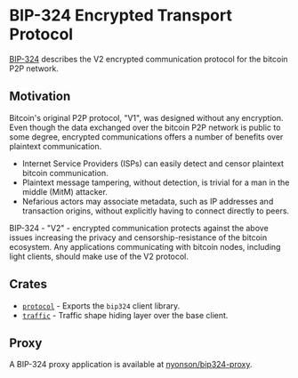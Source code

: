 # BIP-324 Encrypted Transport Protocol

[BIP-324](https://github.com/bitcoin/bips/blob/master/bip-0324.mediawiki) describes the V2 encrypted communication protocol for the bitcoin P2P network. 

## Motivation

Bitcoin's original P2P protocol, "V1", was designed without any encryption. Even though the data exchanged over the bitcoin P2P network is public to some degree, encrypted communications offers a number of benefits over plaintext communication. 

* Internet Service Providers (ISPs) can easily detect and censor plaintext bitcoin communication.  
* Plaintext message tampering, without detection, is trivial for a man in the middle (MitM) attacker. 
* Nefarious actors may associate metadata, such as IP addresses and transaction origins, without explicitly having to connect directly to peers.

BIP-324 - "V2" - encrypted communication protects against the above issues increasing the privacy and censorship-resistance of the bitcoin ecosystem. Any applications communicating with bitcoin nodes, including light clients, should make use of the V2 protocol.

## Crates

* [`protocol`](./protocol) - Exports the `bip324` client library.
* [`traffic`](./traffic) - Traffic shape hiding layer over the base client.

## Proxy

A BIP-324 proxy application is available at [nyonson/bip324-proxy](https://github.com/nyonson/bip324-proxy).
